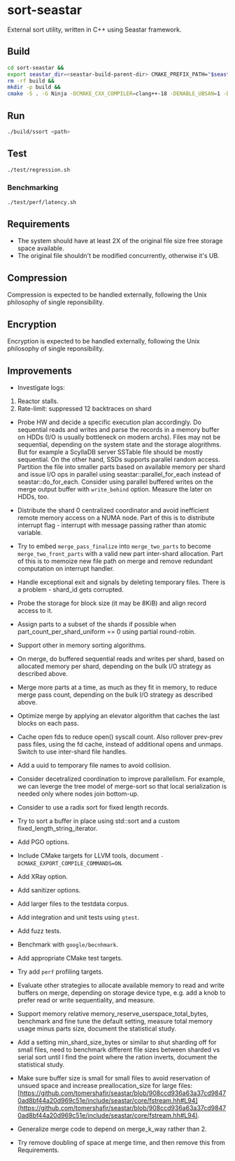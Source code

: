 # sort-seastar

External sort utility, written in C++ using Seastar framework.

## Build

```Bash
cd sort-seastar &&
export seastar_dir=<seastar-build-parent-dir> CMAKE_PREFIX_PATH="$seastar_dir/build/release;$seastar_dir/build/release/_cooking/installed" CMAKE_MODULE_PATH=$seastar_dir/cmake && 
rm -rf build && 
mkdir -p build && 
cmake -S . -G Ninja -DCMAKE_CXX_COMPILER=clang++-18 -DENABLE_UBSAN=1 -DCMAKE_C_COMPILER=clang-18 -B build && cmake --build build
```

## Run

```Bash
./build/ssort <path>
```

## Test

```Bash
./test/regression.sh
```

### Benchmarking

```Bash
./test/perf/latency.sh
```

## Requirements

- The system should have at least 2X of the original file size free storage space available.
- The original file shouldn't be modified concurrently, otherwise it's UB.

## Compression

Compression is expected to be handled externally, following the Unix philosophy of single reponsibility.

## Encryption

Encryption is expected to be handled externally, following the Unix philosophy of single reponsibility.

## Improvements

- Investigate logs:

1. Reactor stalls.
2. Rate-limit: suppressed 12 backtraces on shard

- Probe HW and decide a specific execution plan accordingly. Do sequential reads and writes and parse the records in a memory buffer on HDDs (I/O is usually bottleneck on modern archs). Files may not be sequential, depending on the system state and the storage alogrithms. But for example a ScyllaDB server SSTable file should be mostly sequential. On the other hand, SSDs supports parallel random access. Partition the file into smaller parts based on available memory per shard and issue I/O ops in parallel using seastar::parallel_for_each instead of seastar::do_for_each. Consider using parallel buffered writes on the merge output buffer with `write_behind` option. Measure the later on HDDs, too.

- Distribute the shard 0 centralized coordinator and avoid inefficient remote memory access on a NUMA node. Part of this is to distribute interrupt flag - interrupt with message passing rather than atomic variable.
- Try to embed `merge_pass_finalize` into `merge_two_parts` to become `merge_two_front_parts` with a valid new part inter-shard allocation. Part of this is to memoize new file path on merge and remove redundant computation on interrupt handler.
- Handle exceptional exit and signals by deleting temporary files. There is a problem - shard_id gets corrupted.
- Probe the storage for block size (it may be 8KiB) and align record access to it.
- Assign parts to a subset of the shards if possible when part_count_per_shard_uniform == 0 using partial round-robin.
- Support other in memory sorting algorithms.
- On merge, do buffered sequential reads and writes per shard, based on allocated memory per shard, depending on the bulk I/O strategy as described above.
- Merge more parts at a time, as much as they fit in memory, to reduce merge pass count, depending on the bulk I/O strategy as described above.
- Optimize merge by applying an elevator algorithm that caches the last blocks on each pass.
- Cache open fds to reduce open() syscall count. Also rollover prev-prev pass files, using the fd cache, instead of additional opens and unmaps. Switch to use inter-shard file handles.
- Add a uuid to temporary file names to avoid collision.
- Consider decetralized coordination to improve parallelism. For example, we can leverge the tree model of merge-sort so that local serialization is needed only where nodes join bottom-up.
- Consider to use a radix sort for fixed length records.

- Try to sort a buffer in place using std::sort and a custom fixed_length_string_iterator.

- Add PGO options.
- Include CMake targets for LLVM tools, document `-DCMAKE_EXPORT_COMPILE_COMMANDS=ON`.
- Add XRay option.
- Add sanitizer options.

- Add larger files to the testdata corpus.
- Add integration and unit tests using `gtest`.
- Add fuzz tests.
- Benchmark with `google/becnhmark`.
- Add appropriate CMake test targets.
- Try add `perf` profiling targets.

- Evaluate other strategies to allocate available memory to read and write buffers on merge, depending on storage device type, e.g. add a knob to prefer read or write sequentiality, and measure.
- Support memory relative memory_reserve_userspace_total_bytes, benchmark and fine tune the default setting, measure total memory usage minus parts size, document the statistical study.
- Add a setting min_shard_size_bytes or similar to shut sharding off for small files, need to benchmark different file sizes between sharded vs serial sort until I find the point where the ration inverts, document the statistical study.
- Make sure buffer size is small for small files to avoid reservation of unsued space and increase preallocation_size for large files: [https://github.com/tomershafir/seastar/blob/908ccd936a63a37cd98470ad8bf44a20d969c51e/include/seastar/core/fstream.hh#L94](https://github.com/tomershafir/seastar/blob/908ccd936a63a37cd98470ad8bf44a20d969c51e/include/seastar/core/fstream.hh#L94).
- Generalize merge code to depend on merge_k_way rather than 2.

- Try remove doubling of space at merge time, and then remove this from Requirements.
